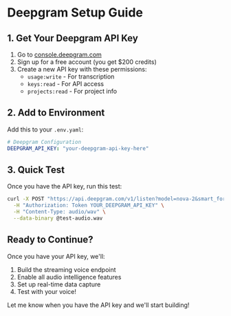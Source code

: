 # Deepgram Setup Guide

## 1. Get Your Deepgram API Key

1. Go to [console.deepgram.com](https://console.deepgram.com)
2. Sign up for a free account (you get $200 credits)
3. Create a new API key with these permissions:
   - `usage:write` - For transcription
   - `keys:read` - For API access
   - `projects:read` - For project info

## 2. Add to Environment

Add this to your `.env.yaml`:

```yaml
# Deepgram Configuration
DEEPGRAM_API_KEY: "your-deepgram-api-key-here"
```

## 3. Quick Test

Once you have the API key, run this test:

```bash
curl -X POST "https://api.deepgram.com/v1/listen?model=nova-2&smart_format=true" \
  -H "Authorization: Token YOUR_DEEPGRAM_API_KEY" \
  -H "Content-Type: audio/wav" \
  --data-binary @test-audio.wav
```

## Ready to Continue?

Once you have your API key, we'll:
1. Build the streaming voice endpoint
2. Enable all audio intelligence features
3. Set up real-time data capture
4. Test with your voice!

Let me know when you have the API key and we'll start building!